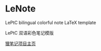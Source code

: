 LeNote
======

LePtC bilingual colorful note LaTeX template

LePtC 双语彩色笔记模版

[狸笔记项目主页](http://leptc.github.io/lenote/)
